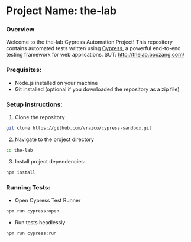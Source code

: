 # Project Name: the-lab

### Overview

Welcome to the the-lab Cypress Automation Project! This repository contains automated tests written using [Cypress](https://www.cypress.io/), a powerful end-to-end testing framework for web applications. 
SUT: http://thelab.boozang.com/

### Prequisites:

- Node.js installed on your machine
- Git installed (optional if you downloaded the repository as a zip file)

### Setup instructions:

1. Clone the repository

```bash
git clone https://github.com/vraicu/cypress-sandbox.git
```

2. Navigate to the project directory

```bash
cd the-lab
```

3. Install project dependencies:

```bash
npm install
```

### Running Tests:

- Open Cypress Test Runner

```bash
npm run cypress:open
```

- Run tests headlessly

```bash
npm run cypress:run
```
